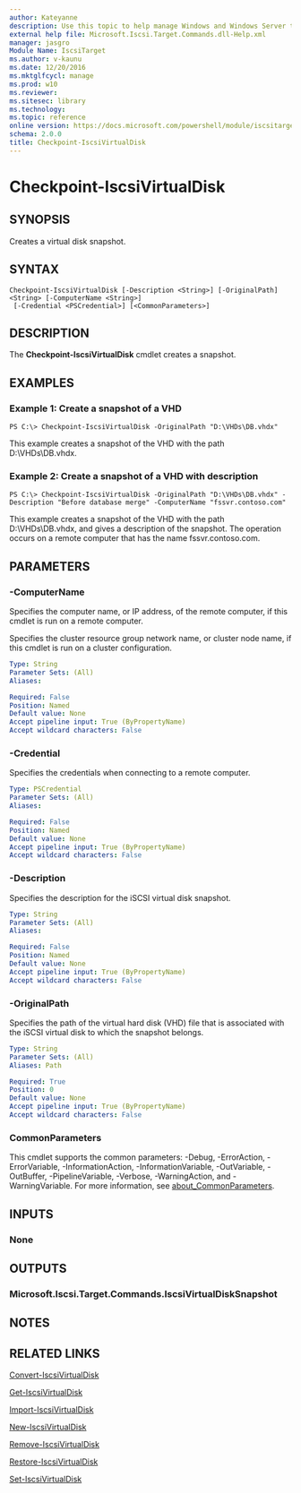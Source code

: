 ```yaml
---
author: Kateyanne
description: Use this topic to help manage Windows and Windows Server technologies with Windows PowerShell.
external help file: Microsoft.Iscsi.Target.Commands.dll-Help.xml
manager: jasgro
Module Name: IscsiTarget
ms.author: v-kaunu
ms.date: 12/20/2016
ms.mktglfcycl: manage
ms.prod: w10
ms.reviewer: 
ms.sitesec: library
ms.technology: 
ms.topic: reference
online version: https://docs.microsoft.com/powershell/module/iscsitarget/checkpoint-iscsivirtualdisk?view=windowsserver2016-ps&wt.mc_id=ps-gethelp
schema: 2.0.0
title: Checkpoint-IscsiVirtualDisk
---
```


# Checkpoint-IscsiVirtualDisk

## SYNOPSIS
Creates a virtual disk snapshot.

## SYNTAX

```
Checkpoint-IscsiVirtualDisk [-Description <String>] [-OriginalPath] <String> [-ComputerName <String>]
 [-Credential <PSCredential>] [<CommonParameters>]
```

## DESCRIPTION
The **Checkpoint-IscsiVirtualDisk** cmdlet creates a snapshot.

## EXAMPLES

### Example 1: Create a snapshot of a VHD
```
PS C:\> Checkpoint-IscsiVirtualDisk -OriginalPath "D:\VHDs\DB.vhdx"
```

This example creates a snapshot of the VHD with the path D:\VHDs\DB.vhdx.

### Example 2: Create a snapshot of a VHD with description
```
PS C:\> Checkpoint-IscsiVirtualDisk -OriginalPath "D:\VHDs\DB.vhdx" -Description "Before database merge" -ComputerName "fssvr.contoso.com"
```

This example creates a snapshot of the VHD with the path D:\VHDs\DB.vhdx, and gives a description of the snapshot.
The operation occurs on a remote computer that has the name fssvr.contoso.com.

## PARAMETERS

### -ComputerName
Specifies the computer name, or IP address, of the remote computer, if this cmdlet is run on a remote computer.

Specifies the cluster resource group network name, or cluster node name, if this cmdlet is run on a cluster configuration.

```yaml
Type: String
Parameter Sets: (All)
Aliases: 

Required: False
Position: Named
Default value: None
Accept pipeline input: True (ByPropertyName)
Accept wildcard characters: False
```

### -Credential
Specifies the credentials when connecting to a remote computer.

```yaml
Type: PSCredential
Parameter Sets: (All)
Aliases: 

Required: False
Position: Named
Default value: None
Accept pipeline input: True (ByPropertyName)
Accept wildcard characters: False
```

### -Description
Specifies the description for the iSCSI virtual disk snapshot.

```yaml
Type: String
Parameter Sets: (All)
Aliases: 

Required: False
Position: Named
Default value: None
Accept pipeline input: True (ByPropertyName)
Accept wildcard characters: False
```

### -OriginalPath
Specifies the path of the virtual hard disk (VHD) file that is associated with the iSCSI virtual disk to which the snapshot belongs.

```yaml
Type: String
Parameter Sets: (All)
Aliases: Path

Required: True
Position: 0
Default value: None
Accept pipeline input: True (ByPropertyName)
Accept wildcard characters: False
```

### CommonParameters
This cmdlet supports the common parameters: -Debug, -ErrorAction, -ErrorVariable, -InformationAction, -InformationVariable, -OutVariable, -OutBuffer, -PipelineVariable, -Verbose, -WarningAction, and -WarningVariable. For more information, see [about_CommonParameters](https://go.microsoft.com/fwlink/?LinkID=113216).

## INPUTS

### None

## OUTPUTS

### Microsoft.Iscsi.Target.Commands.IscsiVirtualDiskSnapshot

## NOTES

## RELATED LINKS

[Convert-IscsiVirtualDisk](./Convert-IscsiVirtualDisk.md)

[Get-IscsiVirtualDisk](./Get-IscsiVirtualDisk.md)

[Import-IscsiVirtualDisk](./Import-IscsiVirtualDisk.md)

[New-IscsiVirtualDisk](./New-IscsiVirtualDisk.md)

[Remove-IscsiVirtualDisk](./Remove-IscsiVirtualDisk.md)

[Restore-IscsiVirtualDisk](./Restore-IscsiVirtualDisk.md)

[Set-IscsiVirtualDisk](./Set-IscsiVirtualDisk.md)


